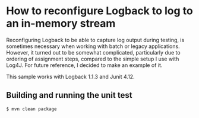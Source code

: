 # How to reconfigure Logback to log to an in-memory stream

Reconfiguring Logback to be able to capture log output during testing, is sometimes necessary when working 
with batch or legacy applications. However, it turned out to be somewhat complicated, particularly due to 
ordering of assignment steps, compared to the simple setup I use with Log4J. For future reference, I decided 
to make an example of it.

This sample works with Logback 1.1.3 and Junit 4.12.

## Building and running the unit test
```
$ mvn clean package
```
